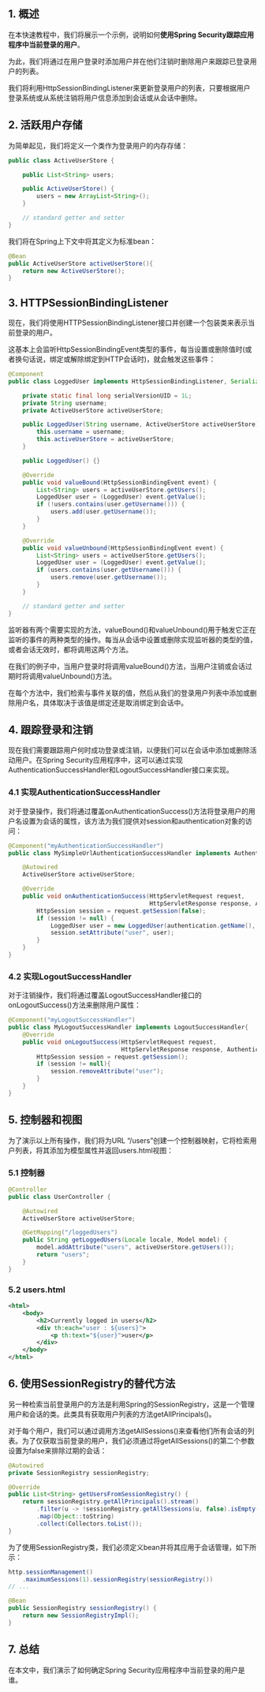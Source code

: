 ## 1. 概述

在本快速教程中，我们将展示一个示例，说明如何**使用Spring Security跟踪应用程序中当前登录的用户**。

为此，我们将通过在用户登录时添加用户并在他们注销时删除用户来跟踪已登录用户的列表。

我们将利用HttpSessionBindingListener来更新登录用户的列表，只要根据用户登录系统或从系统注销将用户信息添加到会话或从会话中删除。

## 2. 活跃用户存储

为简单起见，我们将定义一个类作为登录用户的内存存储：

```java
public class ActiveUserStore {

    public List<String> users;

    public ActiveUserStore() {
        users = new ArrayList<String>();
    }

    // standard getter and setter
}
```

我们将在Spring上下文中将其定义为标准bean：

```java
@Bean
public ActiveUserStore activeUserStore(){
    return new ActiveUserStore();
}
```

## 3. HTTPSessionBindingListener

现在，我们将使用HTTPSessionBindingListener接口并创建一个包装类来表示当前登录的用户。

这基本上会监听HttpSessionBindingEvent类型的事件，每当设置或删除值时(或者换句话说，绑定或解除绑定到HTTP会话时)，就会触发这些事件：

```java
@Component
public class LoggedUser implements HttpSessionBindingListener, Serializable {

    private static final long serialVersionUID = 1L;
    private String username;
    private ActiveUserStore activeUserStore;

    public LoggedUser(String username, ActiveUserStore activeUserStore) {
        this.username = username;
        this.activeUserStore = activeUserStore;
    }

    public LoggedUser() {}

    @Override
    public void valueBound(HttpSessionBindingEvent event) {
        List<String> users = activeUserStore.getUsers();
        LoggedUser user = (LoggedUser) event.getValue();
        if (!users.contains(user.getUsername())) {
            users.add(user.getUsername());
        }
    }

    @Override
    public void valueUnbound(HttpSessionBindingEvent event) {
        List<String> users = activeUserStore.getUsers();
        LoggedUser user = (LoggedUser) event.getValue();
        if (users.contains(user.getUsername())) {
            users.remove(user.getUsername());
        }
    }

    // standard getter and setter
}
```

监听器有两个需要实现的方法，valueBound()和valueUnbound()用于触发它正在监听的事件的两种类型的操作。每当从会话中设置或删除实现监听器的类型的值，或者会话无效时，都将调用这两个方法。

在我们的例子中，当用户登录时将调用valueBound()方法，当用户注销或会话过期时将调用valueUnbound()方法。

在每个方法中，我们检索与事件关联的值，然后从我们的登录用户列表中添加或删除用户名，具体取决于该值是绑定还是取消绑定到会话中。

## 4. 跟踪登录和注销

现在我们需要跟踪用户何时成功登录或注销，以便我们可以在会话中添加或删除活动用户。在Spring Security应用程序中，这可以通过实现AuthenticationSuccessHandler和LogoutSuccessHandler接口来实现。

### 4.1 实现AuthenticationSuccessHandler

对于登录操作，我们将通过覆盖onAuthenticationSuccess()方法将登录用户的用户名设置为会话的属性，该方法为我们提供对session和authentication对象的访问：

```java
@Component("myAuthenticationSuccessHandler")
public class MySimpleUrlAuthenticationSuccessHandler implements AuthenticationSuccessHandler {

    @Autowired
    ActiveUserStore activeUserStore;

    @Override
    public void onAuthenticationSuccess(HttpServletRequest request,
                                        HttpServletResponse response, Authentication authentication) throws IOException {
        HttpSession session = request.getSession(false);
        if (session != null) {
            LoggedUser user = new LoggedUser(authentication.getName(), activeUserStore);
            session.setAttribute("user", user);
        }
    }
}
```

### 4.2 实现LogoutSuccessHandler

对于注销操作，我们将通过覆盖LogoutSuccessHandler接口的onLogoutSuccess()方法来删除用户属性：

```java
@Component("myLogoutSuccessHandler")
public class MyLogoutSuccessHandler implements LogoutSuccessHandler{
    @Override
    public void onLogoutSuccess(HttpServletRequest request,
                                HttpServletResponse response, Authentication authentication) throws IOException, ServletException {
        HttpSession session = request.getSession();
        if (session != null){
            session.removeAttribute("user");
        }
    }
}
```

## 5. 控制器和视图

为了演示以上所有操作，我们将为URL “/users”创建一个控制器映射，它将检索用户列表，将其添加为模型属性并返回users.html视图：

### 5.1 控制器

```java
@Controller
public class UserController {

    @Autowired
    ActiveUserStore activeUserStore;

    @GetMapping("/loggedUsers")
    public String getLoggedUsers(Locale locale, Model model) {
        model.addAttribute("users", activeUserStore.getUsers());
        return "users";
    }
}
```

### 5.2 users.html

```xml
<html>
    <body>
        <h2>Currently logged in users</h2>
        <div th:each="user : ${users}">
            <p th:text="${user}">user</p>
        </div>
    </body>
</html>
```

## 6. 使用SessionRegistry的替代方法

另一种检索当前登录用户的方法是利用Spring的SessionRegistry，这是一个管理用户和会话的类。此类具有获取用户列表的方法getAllPrincipals()。

对于每个用户，我们可以通过调用方法getAllSessions()来查看他们所有会话的列表。为了仅获取当前登录的用户，我们必须通过将getAllSessions()的第二个参数设置为false来排除过期的会话：

```java
@Autowired
private SessionRegistry sessionRegistry;

@Override
public List<String> getUsersFromSessionRegistry() {
    return sessionRegistry.getAllPrincipals().stream()
        .filter(u -> !sessionRegistry.getAllSessions(u, false).isEmpty())
        .map(Object::toString)
        .collect(Collectors.toList());
}
```

为了使用SessionRegistry类，我们必须定义bean并将其应用于会话管理，如下所示：

```java
http.sessionManagement()
    .maximumSessions(1).sessionRegistry(sessionRegistry())
// ...

@Bean
public SessionRegistry sessionRegistry() {
    return new SessionRegistryImpl();
}
```

## 7. 总结

在本文中，我们演示了如何确定Spring Security应用程序中当前登录的用户是谁。